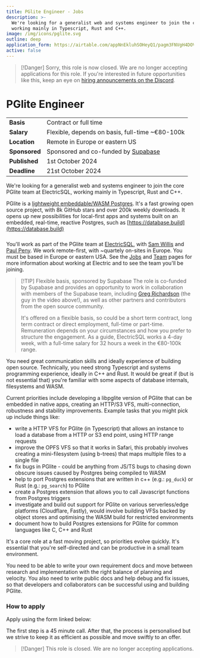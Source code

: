 ```yaml
---
title: PGlite Engineer - Jobs
description: >-
  We're looking for a generalist web and systems engineer to join the core PGlite team,
  working mainly in Typescript, Rust and C++.
image: /img/icons/pglite.svg
outline: deep
application_form: https://airtable.com/appNnEkluhSOHeyQ1/pagm3FNVgH4DOVhUO/form
active: false
---
```


<div v-if="!$frontmatter.active">

> [!Danger] Sorry, this role is now closed.
> We are no longer accepting applications for this role. If you're interested in future opportunities like this, keep an eye on [hiring announcements on the Discord](https://discord.electric-sql.com).

</div>

# PGlite Engineer

| | |
| ----- | -------- |
| **Basis** | Contract or full time |
| **Salary** | Flexible, depends on basis, full-time ~€80-100k |
| **Location** | Remote in Europe or eastern US |
| **Sponsored** | Sponsored and co-funded by [Supabase](https://supabase.com) |
| **Published** | 1st October 2024 |
| **Deadline**  | 21st October 2024 |

We're looking for a generalist web and systems engineer to join the core PGlite team at ElectricSQL, working mainly in Typescript, Rust and C++.

PGlite is a [lightweight embeddable/WASM Postgres](https://pglite.dev). It's a fast growing open source project, with 8k GitHub stars and over 200k weekly downloads. It opens up new possibilities for local-first apps and systems built on an embedded, real-time, reactive Postgres, such as [https://database.build](https://database.build)

<div style="max-width: 452px; margin: 24px 0">
  <div class="embed-container">
    <YoutubeEmbed video-id="ooWaPVvljlU" />
  </div>
</div>

You'll work as part of the PGlite team at [ElectricSQL](https://electric-sql.com/about/team), with [Sam Willis](https://github.com/samwillis) and [Paul Peny](https://github.com/pmp-p). We work remote-first, with ~quartely on-sites in Europe. You must be based in Europe or eastern USA. See the [Jobs](/about/jobs/) and [Team](/about/team) pages for more information about working at Electric and to see the team you'll be joining.

> [!TIP] Flexible basis, sponsored by Supabase
> The role is co-funded by Supabase and provides an opportunity to work in collaboration with members of the Supabase team, including [Greg Richardson](https://github.com/gregnr) (the guy in the video above!), as well as other partners and contributors from the open source community.
>
> It's offered on a flexible basis, so could be a short term contract, long term contract or direct employment, full-time or part-time. Remuneration depends on your circumstances and how you prefer to structure the engagement. As a guide, ElectricSQL works a 4-day week, with a full-time salary for 32 hours a week in the €80-100k range.

You need great communication skills and ideally experience of building open source. Technically, you need strong Typescript and systems programming experience, ideally in C++ and Rust. It would be great if (but is not essential that) you're familiar with some aspects of database internals, filesystems and WASM.

Current priorities include developing a libpglite version of PGlite that can be embedded in native apps, creating an HTTP/S3 VFS, multi-connection, robustness and stability improvements.  Example tasks that you might pick up include things like:

- write a HTTP VFS for PGlite (in Typescript) that allows an instance to load a database from a HTTP or S3 end point, using HTTP range requests
- improve the OPFS VFS so that it works in Safari, this probably involves creating a mini-filesystem (using b-trees) that maps multiple files to a single file
- fix bugs in PGlite - could be anything from JS/TS bugs to chasing down obscure issues caused by Postgres being compiled to WASM
- help to port Postgres extensions that are written in c++ (e.g.: `pg_duck`) or Rust (e.g.: `pg_search`) to PGlite
- create a Postgres extension that allows you to call Javascript functions from Postgres&nbsp;triggers
- investigate and build out support for PGlite on various serverless/edge platforms (Cloudflare, Fastly), would involve building VFSs backed by object stores and optimising the WASM build for restricted environments
- document how to build Postgres extensions for PGlite for common languages like <span class="no-wrap">C, C++ and Rust</span>

It's a core role at a fast moving project, so priorities evolve quickly. It's essential that you're self-directed and can be productive in a small team environment.

You need to be able to write your own requirement docs and move between research and implementation with the right balance of planning and velocity. You also need to write public docs and help debug and fix issues, so that developers and collaborators can be successful using and building PGlite.

### How to apply

<div v-if="$frontmatter.active">

Apply using the form linked below:

<VPButton
    :href="$frontmatter.application_form"
    text="View application form"
    target="_blank"
/>

The first step is a 45 minute call. After that, the process is personalised but we strive to keep it as efficient as possible and move swiftly to an offer.

</div>
<div v-else>

> [!Danger] This role is closed.
> We are no longer accepting applications.

</div>